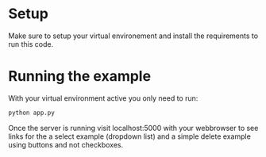 # Setup

Make sure to setup your virtual environement and install the requirements to run this code.

# Running the example

With your virtual environment active you only need to run:

```bash
python app.py
```

Once the server is running visit localhost:5000 with your webbrowser to see links for the a select example (dropdown list) and a simple delete example using buttons and not checkboxes.
